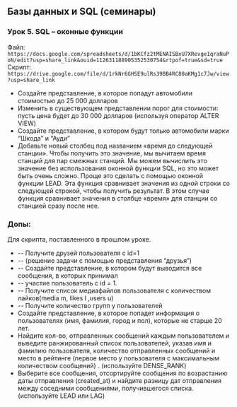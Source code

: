 ## Базы данных и SQL (семинары)
### Урок 5. SQL – оконные функции

Файл:
`https://docs.google.com/spreadsheets/d/1bKCfz2tMENAISBxU7XRevge1qraNuPoN/edit?usp=share_link&ouid=112631188905352530754&rtpof=true&sd=true`
Скрипт:
`https://drive.google.com/file/d/1rkNr6GHSE9ulRs39BB4RC80aKMg1c7Jw/view?usp=share_link`
 * Создайте представление, в которое попадут автомобили стоимостью  до 25 000 долларов
 * Изменить в существующем представлении порог для стоимости: пусть цена будет до 30 000 долларов (используя оператор ALTER VIEW) 
 * Создайте представление, в котором будут только автомобили марки “Шкода” и “Ауди”
 * Добавьте новый столбец под названием «время до следующей станции». Чтобы получить это значение, мы вычитаем время станций для пар смежных станций. Мы можем вычислить это значение без использования оконной функции SQL, но это может быть очень сложно. Проще это сделать с помощью оконной функции LEAD. Эта функция сравнивает значения из одной строки со следующей строкой, чтобы получить результат. В этом случае функция сравнивает значения в столбце «время» для станции со станцией сразу после нее.


### Допы:
Для скрипта, поставленного в прошлом уроке.
 * -- Получите друзей пользователя с id=1
 * -- (решение задачи с помощью представления “друзья”)
 * -- Создайте представление, в котором будут выводится все сообщения, в которых принимал
 * -- участие пользователь с id = 1.
 * -- Получите список медиафайлов пользователя с количеством лайков(media m, likes l ,users u)
 * -- Получите количество групп у пользователей
 * Создайте представление, в которое попадет информация о пользователях (имя, фамилия, город и пол), которые не старше 20 лет.
 * Найдите кол-во, отправленных сообщений каждым пользователем и выведите ранжированный список пользователей, указав имя и фамилию пользователя, количество отправленных сообщений и место в рейтинге (первое место у пользователя с максимальным количеством сообщений) . (используйте DENSE_RANK)
 * Выберите все сообщения, отсортируйте сообщения по возрастанию даты отправления (created_at) и найдите разницу дат отправления между соседними сообщениями, получившегося списка. (используйте LEAD или LAG)


